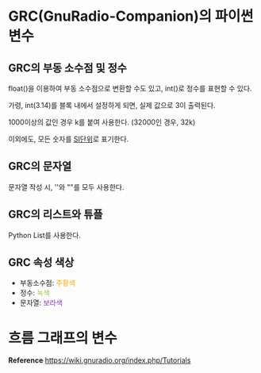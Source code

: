 # GRC(GnuRadio-Companion)의 파이썬 변수

## GRC의 부동 소수점 및 정수

float()을 이용하여 부동 소수점으로 변환할 수도 있고, int()로 정수를 표현할 수 있다.

가령, int(3.14)를 블록 내에서 설정하게 되면, 실제 값으로 3이 출력된다.

1000이상의 값인 경우 k를 붙여 사용한다. (32000인 경우, 32k)

이외에도, 모든 숫자를 <a href="https://en.wikipedia.org/wiki/International_System_of_Units">SI단위</a>로 표기한다.

## GRC의 문자열

문자열 작성 시, ''와 ""를 모두 사용한다.

## GRC의 리스트와 튜플

Python List를 사용한다.

## GRC 속성 색상

<ul>
  <li>부동소수점: <span style="color:orange"> 주황색 </span></li>
  <li>정수: <span style="color:yellowgreen"> 녹색 </span></li>
  <li>문자열: <span style="color:blueviolet"> 보라색 </span></li>
</ul>

# 흐름 그래프의 변수



<strong>Reference</strong>
https://wiki.gnuradio.org/index.php/Tutorials
